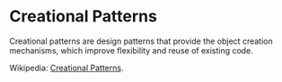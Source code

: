 # Creational Patterns

Creational patterns are design patterns that provide the object creation mechanisms, which improve flexibility and reuse of existing code.

Wikipedia: [Creational Patterns](https://en.wikipedia.org/wiki/Creational_pattern).
